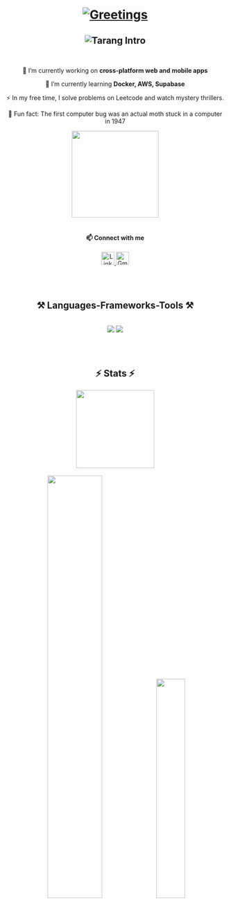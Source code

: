 <h1 align="center">
  <a href="https://git.io/typing-svg">
    <img src="https://readme-typing-svg.herokuapp.com?font=Satisfy&size=40&duration=4000&pause=1000&color=993955&center=true&vCenter=true&width=600&height=70&lines=Namaste!+🙏;Vanakkam!+🙌;Hola!+👋;Hello!+🌍;Hi+There!+✨" alt="Greetings" />
  </a>
</h1>

<h2 align="center">
  <img src="https://readme-typing-svg.herokuapp.com?font=Zeyada&size=38&duration=4000&pause=1500&color=A3C3D9&center=true&vCenter=true&width=600&lines=Hey%2C+I'm+Tarang+from+India+🇮🇳;I+love+building+things+with+code+✨;Let's+connect+and+collaborate!+🚀" alt="Tarang Intro"/>
</h2>

<br/>

<div align="center">
 
 🔭 I’m currently working on **cross-platform web and mobile apps**  
 
 🌱 I’m currently learning **Docker, AWS, Supabase**  

 ⚡ In my free time, I solve problems on Leetcode and watch mystery thrillers.  

 🦋 Fun fact: The first computer bug was an actual moth stuck in a computer in 1947  

</div>

<div align="center">
  <img src="https://media.giphy.com/media/LLNsGJo5akIbPNb7hz/giphy.gif" width="200"/>
</div>

<br/>

<div align="center">
  <h4>📫 Connect with me</h4>
<div align="center">
    <a href="https://linkedin.com/in/tarangkumarr17" target="blank">
    <img src="https://raw.githubusercontent.com/rahuldkjain/github-profile-readme-generator/master/src/images/icons/Social/linked-in-alt.svg" alt="LinkedIn" height="30" width="30" />
  </a>
  <a href="mailto:tarangkumar170@gmail.com" target="blank">
    <img src="https://cdn-icons-png.flaticon.com/512/732/732200.png" alt="Gmail" height="30" width="30" />
  </a>
</div>
</div>

<br/><br/>

<h2 align="center">⚒️ Languages-Frameworks-Tools ⚒️</h2>
<br/>
<div align="center">
    <img src="https://skillicons.dev/icons?i=react,bootstrap,mui,html,css,vscode,github,figma,tailwind,git" />
    <img src="https://skillicons.dev/icons?i=nodejs,python,javascript,typescript,express,firebase,mongodb,c,java,nextjs,mysql" /><br>
</div>

<br/><br/>

<h2 align="center">⚡ Stats ⚡</h2>
<div align="center">
  <img src="https://media.giphy.com/media/pgnxJGob9PQQ0/giphy.gif" width="180"/>
</div>
<br>
<div align="center">
  <img src="https://github-readme-streak-stats.herokuapp.com/?user=taranggg&theme=aura&hide_border=true" width="50%" />
  <img src="https://github-readme-stats.vercel.app/api/top-langs/?username=taranggg&theme=aura&hide_border=true&include_all_commits=true&count_private=true&layout=compact" width="36%" />
</div>
